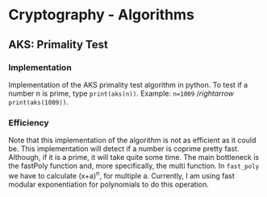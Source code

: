 # Cryptography - Algorithms

## AKS: Primality Test

### Implementation
Implementation of the AKS primality test algorithm in python. To test if a number n is prime, type `print(aks(n))`.
Example: `n=1009` $/rightarrow$ `print(aks(1009))`.

### Efficiency
Note that this implementation of the algorithm is not as efficient as it could be. This implementation will detect if a number is coprime pretty fast. Although, if it is a prime, it will take quite some time. The main bottleneck is the fastPoly function and, more specifically, the multi function. In  `fast_poly` we have to calculate (x+a)<sup>n</sup>, for multiple a. Currently, I am using fast modular exponentiation for polynomials to do this operation.
